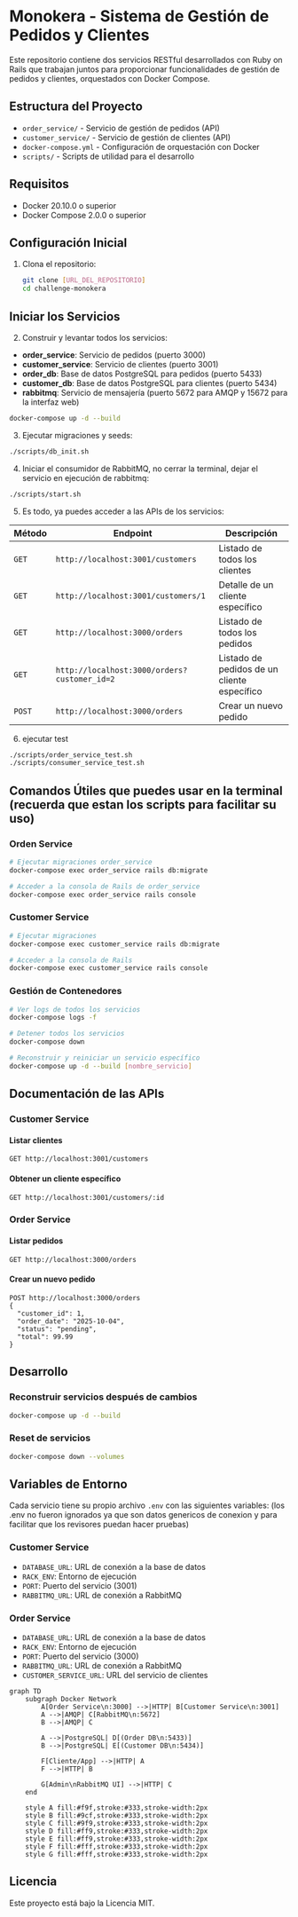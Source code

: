 # Monokera - Sistema de Gestión de Pedidos y Clientes

Este repositorio contiene dos servicios RESTful desarrollados con Ruby on Rails que trabajan juntos para proporcionar funcionalidades de gestión de pedidos y clientes, orquestados con Docker Compose.

## Estructura del Proyecto

- `order_service/` - Servicio de gestión de pedidos (API)
- `customer_service/` - Servicio de gestión de clientes (API)
- `docker-compose.yml` - Configuración de orquestación con Docker
- `scripts/` - Scripts de utilidad para el desarrollo

## Requisitos

- Docker 20.10.0 o superior
- Docker Compose 2.0.0 o superior

## Configuración Inicial

1. Clona el repositorio:
   ```bash
   git clone [URL_DEL_REPOSITORIO]
   cd challenge-monokera
   ```

## Iniciar los Servicios

2. Construir y levantar todos los servicios:
- **order_service**: Servicio de pedidos (puerto 3000)
- **customer_service**: Servicio de clientes (puerto 3001)
- **order_db**: Base de datos PostgreSQL para pedidos (puerto 5433)
- **customer_db**: Base de datos PostgreSQL para clientes (puerto 5434)
- **rabbitmq**: Servicio de mensajería (puerto 5672 para AMQP y 15672 para la interfaz web)

```bash
docker-compose up -d --build
```

3. Ejecutar migraciones y seeds:

```bash
./scripts/db_init.sh
```

4. Iniciar el consumidor de RabbitMQ, no cerrar la terminal, dejar el servicio en ejecución de rabbitmq:

```bash
./scripts/start.sh
```

5. Es todo, ya puedes acceder a las APIs de los servicios:

| Método | Endpoint | Descripción |
|--------|----------|-------------|
| `GET`  | `http://localhost:3001/customers` | Listado de todos los clientes |
| `GET`  | `http://localhost:3001/customers/1` | Detalle de un cliente específico |
| `GET`  | `http://localhost:3000/orders` | Listado de todos los pedidos |
| `GET`  | `http://localhost:3000/orders?customer_id=2` | Listado de pedidos de un cliente específico |
| `POST` | `http://localhost:3000/orders` | Crear un nuevo pedido |

6. ejecutar test
```bash
./scripts/order_service_test.sh
./scripts/consumer_service_test.sh
```

## Comandos Útiles que puedes usar en la terminal (recuerda que estan los scripts para facilitar su uso)

### Orden Service

```bash
# Ejecutar migraciones order_service
docker-compose exec order_service rails db:migrate

# Acceder a la consola de Rails de order_service
docker-compose exec order_service rails console
```

### Customer Service

```bash
# Ejecutar migraciones
docker-compose exec customer_service rails db:migrate

# Acceder a la consola de Rails
docker-compose exec customer_service rails console
```

### Gestión de Contenedores

```bash
# Ver logs de todos los servicios
docker-compose logs -f

# Detener todos los servicios
docker-compose down

# Reconstruir y reiniciar un servicio específico
docker-compose up -d --build [nombre_servicio]
```

## Documentación de las APIs

### Customer Service

#### Listar clientes
```
GET http://localhost:3001/customers
```

#### Obtener un cliente específico
```
GET http://localhost:3001/customers/:id
```

### Order Service

#### Listar pedidos
```
GET http://localhost:3000/orders
```

#### Crear un nuevo pedido
```
POST http://localhost:3000/orders
{
  "customer_id": 1,
  "order_date": "2025-10-04",
  "status": "pending",
  "total": 99.99
}
```

## Desarrollo

### Reconstruir servicios después de cambios

```bash
docker-compose up -d --build
```

### Reset de servicios

```bash
docker-compose down --volumes
```

## Variables de Entorno

Cada servicio tiene su propio archivo `.env` con las siguientes variables:
(los .env no fueron ignorados ya que son datos genericos de conexion y para facilitar que los revisores puedan hacer pruebas)

### Customer Service
- `DATABASE_URL`: URL de conexión a la base de datos
- `RACK_ENV`: Entorno de ejecución
- `PORT`: Puerto del servicio (3001)
- `RABBITMQ_URL`: URL de conexión a RabbitMQ

### Order Service
- `DATABASE_URL`: URL de conexión a la base de datos
- `RACK_ENV`: Entorno de ejecución
- `PORT`: Puerto del servicio (3000)
- `RABBITMQ_URL`: URL de conexión a RabbitMQ
- `CUSTOMER_SERVICE_URL`: URL del servicio de clientes

```mermaid
graph TD
    subgraph Docker Network
        A[Order Service\n:3000] -->|HTTP| B[Customer Service\n:3001]
        A -->|AMQP| C[RabbitMQ\n:5672]
        B -->|AMQP| C
        
        A -->|PostgreSQL| D[(Order DB\n:5433)]
        B -->|PostgreSQL| E[(Customer DB\n:5434)]
        
        F[Cliente/App] -->|HTTP| A
        F -->|HTTP| B
        
        G[Admin\nRabbitMQ UI] -->|HTTP| C
    end
    
    style A fill:#f9f,stroke:#333,stroke-width:2px
    style B fill:#9cf,stroke:#333,stroke-width:2px
    style C fill:#9f9,stroke:#333,stroke-width:2px
    style D fill:#ff9,stroke:#333,stroke-width:2px
    style E fill:#ff9,stroke:#333,stroke-width:2px
    style F fill:#fff,stroke:#333,stroke-width:2px
    style G fill:#fff,stroke:#333,stroke-width:2px
```

## Licencia

Este proyecto está bajo la Licencia MIT.
